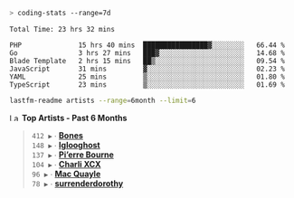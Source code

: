 ```zsh
> coding-stats --range=7d
```

<!--START_SECTION:waka-->

```text
Total Time: 23 hrs 32 mins

PHP              15 hrs 40 mins  ████████████████▓░░░░░░░░   66.44 %
Go               3 hrs 27 mins   ███▓░░░░░░░░░░░░░░░░░░░░░   14.68 %
Blade Template   2 hrs 15 mins   ██▒░░░░░░░░░░░░░░░░░░░░░░   09.54 %
JavaScript       31 mins         ▓░░░░░░░░░░░░░░░░░░░░░░░░   02.23 %
YAML             25 mins         ▒░░░░░░░░░░░░░░░░░░░░░░░░   01.80 %
TypeScript       23 mins         ▒░░░░░░░░░░░░░░░░░░░░░░░░   01.69 %
```

<!--END_SECTION:waka-->

```zsh
lastfm-readme artists --range=6month --limit=6
```

<!--START_LASTFM_ARTISTS:{"period": "6month", "rows": 6}-->
<a href="https://last.fm" target="_blank"><img src="https://user-images.githubusercontent.com/17434202/215290617-e793598d-d7c9-428f-9975-156db1ba89cc.svg" alt="Last.fm Logo" width="18" height="13"/></a> **Top Artists - Past 6 Months**

> `412 ▶️` ∙ **[Bones](https://www.last.fm/music/Bones)**<br/>
> `148 ▶️` ∙ **[Iglooghost](https://www.last.fm/music/Iglooghost)**<br/>
> `137 ▶️` ∙ **[Pi’erre Bourne](https://www.last.fm/music/Pi%E2%80%99erre+Bourne)**<br/>
> `104 ▶️` ∙ **[Charli XCX](https://www.last.fm/music/Charli+XCX)**<br/>
> `96 ▶️` ∙ **[Mac Quayle](https://www.last.fm/music/Mac+Quayle)**<br/>
> `78 ▶️` ∙ **[surrenderdorothy](https://www.last.fm/music/surrenderdorothy)**<br/>
<!--END_LASTFM_ARTISTS-->

